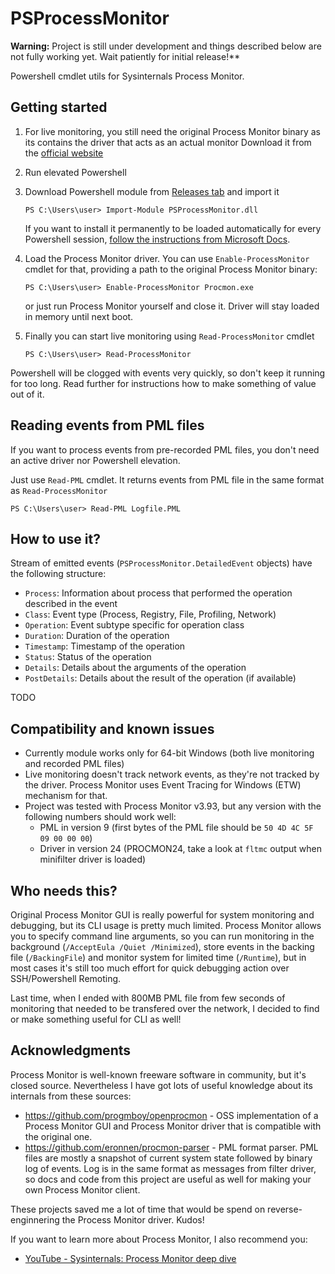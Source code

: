﻿# PSProcessMonitor

**Warning:** Project is still under development and things described below are not fully working yet. Wait patiently for initial release!**

Powershell cmdlet utils for Sysinternals Process Monitor.

## Getting started

1. For live monitoring, you still need the original Process Monitor binary as its contains the driver that acts as an actual monitor
   Download it from the [official website](https://learn.microsoft.com/en-us/sysinternals/downloads/procmon)
2. Run elevated Powershell
3. Download Powershell module from [Releases tab](https://github.com/psrok1/PSProcessMonitor/releases/latest) and import it

   ```
   PS C:\Users\user> Import-Module PSProcessMonitor.dll
   ```

   If you want to install it permanently to be loaded automatically for every Powershell session, [follow the instructions from Microsoft Docs](https://learn.microsoft.com/en-us/powershell/module/microsoft.powershell.core/about/about_modules?view=powershell-7.3#how-to-install-a-module).

4. Load the Process Monitor driver. You can use `Enable-ProcessMonitor` cmdlet for that, providing a path to the original Process Monitor binary:

   ```
   PS C:\Users\user> Enable-ProcessMonitor Procmon.exe
   ```

   or just run Process Monitor yourself and close it. Driver will stay loaded in memory until next boot.

5. Finally you can start live monitoring using `Read-ProcessMonitor` cmdlet

   ```
   PS C:\Users\user> Read-ProcessMonitor
   ```

Powershell will be clogged with events very quickly, so don't keep it running for too long. Read further for instructions how to make something of value out of it.

## Reading events from PML files

If you want to process events from pre-recorded PML files, you don't need an active driver nor Powershell elevation.

Just use `Read-PML` cmdlet. It returns events from PML file in the same format as `Read-ProcessMonitor`

```
PS C:\Users\user> Read-PML Logfile.PML
```

## How to use it?

Stream of emitted events (`PSProcessMonitor.DetailedEvent` objects) have the following structure:

- `Process`: Information about process that performed the operation described in the event
- `Class`: Event type (Process, Registry, File, Profiling, Network)
- `Operation`: Event subtype specific for operation class
- `Duration`: Duration of the operation
- `Timestamp`: Timestamp of the operation
- `Status`: Status of the operation
- `Details`: Details about the arguments of the operation
- `PostDetails`: Details about the result of the operation (if available)

TODO

## Compatibility and known issues

- Currently module works only for 64-bit Windows (both live monitoring and recorded PML files)
- Live monitoring doesn't track network events, as they're not tracked by the driver. Process Monitor uses Event Tracing for Windows (ETW) mechanism for that.
- Project was tested with Process Monitor v3.93, but any version with the following numbers should work well:
  - PML in version 9 (first bytes of the PML file should be `50 4D 4C 5F 09 00 00 00`)
  - Driver in version 24 (PROCMON24, take a look at `fltmc` output when minifilter driver is loaded)

## Who needs this?

Original Process Monitor GUI is really powerful for system monitoring and debugging, but its CLI usage is pretty much limited. Process Monitor allows you to specify 
command line arguments, so you can run monitoring in the background (`/AcceptEula /Quiet /Minimized`), store events in the backing file (`/BackingFile`) and monitor
system for limited time (`/Runtime`), but in most cases it's still too much effort for quick debugging action over SSH/Powershell Remoting.

Last time, when I ended with 800MB PML file from few seconds of monitoring that needed to be transfered over the network, I decided to find or make something
useful for CLI as well!

## Acknowledgments

Process Monitor is well-known freeware software in community, but it's closed source. Nevertheless I have got lots of useful knowledge about its internals from these sources:

- https://github.com/progmboy/openprocmon - OSS implementation of a Process Monitor GUI and Process Monitor driver that is compatible with the original one.
- https://github.com/eronnen/procmon-parser - PML format parser. PML files are mostly a snapshot of current system state followed by binary log of events. 
Log is in the same format as messages from filter driver, so docs and code from this project are useful as well for making your own Process Monitor client.

These projects saved me a lot of time that would be spend on reverse-enginnering the Process Monitor driver. Kudos!

If you want to learn more about Process Monitor, I also recommend you:

- [YouTube - Sysinternals: Process Monitor deep dive](https://youtube.com/watch?v=9H0Dz3NbNYQ)